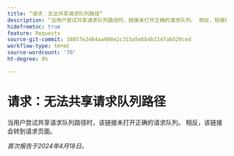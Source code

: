 ```yaml
---
title: “请求：无法共享请求队列路径”
description: “当用户尝试共享请求队列路径时，链接未打开正确的请求队列。 相反，链接将转到请求页面。”
hidefromtoc: true
feature: Requests
source-git-commit: 38057e2464aa980e2c315a5ebb4b114fab529ced
workflow-type: tm+mt
source-wordcount: '70'
ht-degree: 0%

---
```



# 请求：无法共享请求队列路径

当用户尝试共享请求队列路径时，该链接未打开正确的请求队列。 相反，该链接会转到请求页面。

_首次报告于2024年4月18日。_


